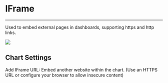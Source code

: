 # IFrame
---

Used to embed external pages in dashboards, supporting https and http links.

![](../img/ifram.png)

## Chart Settings

Add IFrame URL: Embed another website within the chart. (Use an HTTPS URL or configure your browser to allow insecure content)




<!--
| Option | Description |
| --- | --- |
| Chart Title | Set a title for the chart. After setting, it will be displayed in the top-left corner of the chart and supports hiding. |


## Example Images

1. Directly enter an external address in the IFrame URL to view:

![](../img/7.ifram_1.png)

2. Use template variables in the IFrame URL to view.

> For more configurations, refer to [Chart Links](chart-link.md).

![](../img/7.ifram_2.png)

-->